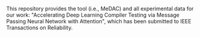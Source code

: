 This repository provides the tool (i.e., MeDAC) and all experimental data for our work: "Accelerating Deep Learning Compiler Testing via
Message Passing Neural Network with Attention", which has been submitted to IEEE Transactions on Reliability.
